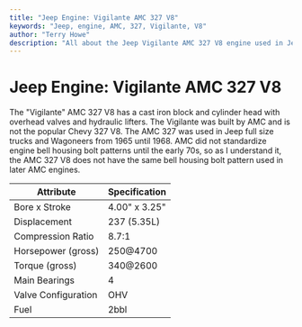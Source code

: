 ```yaml
---
title: "Jeep Engine: Vigilante AMC 327 V8"
keywords: "Jeep, engine, AMC, 327, Vigilante, V8"
author: "Terry Howe"
description: "All about the Jeep Vigilante AMC 327 V8 engine used in Jeep vehicles in the mid 60s."
---
```

# Jeep Engine: Vigilante AMC 327 V8

The "Vigilante" AMC 327 V8 has a cast iron block and cylinder head with overhead valves and hydraulic lifters. The Vigilante was built by AMC and is not the popular Chevy 327 V8. The AMC 327 was used in Jeep full size trucks and Wagoneers from 1965 until 1968. AMC did not standardize engine bell housing bolt patterns until the early 70s, so as I understand it, the AMC 327 V8 does not have the same bell housing bolt pattern used in later AMC engines.

| Attribute | Specification |
|------------|---|
| Bore x Stroke | 4.00" x 3.25" |
| Displacement | 237 (5.35L) |
| Compression Ratio | 8.7:1 |
| Horsepower (gross) | 250@4700 |
| Torque (gross) | 340@2600 |
| Main Bearings | 4 |
| Valve Configuration | OHV |
| Fuel | 2bbl |

